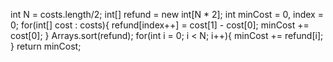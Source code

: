 int N = costs.length/2;
int[] refund = new int[N * 2];
int minCost = 0, index = 0;
for(int[] cost : costs){
refund[index++] = cost[1] - cost[0];
minCost += cost[0];
}
Arrays.sort(refund);
for(int i = 0; i < N; i++){
minCost += refund[i];
}
return minCost;
